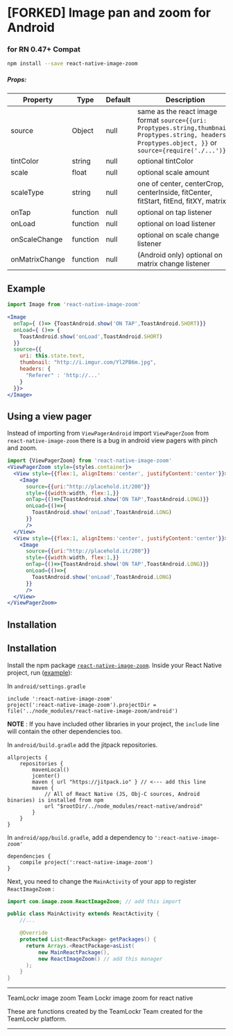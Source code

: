 # [FORKED] Image pan and zoom for Android

### for RN 0.47+ Compat

```bash
npm install --save react-native-image-zoom
```

##### Props:
| Property | Type | Default | Description |
|---------------|----------|--------------|----------------------------------------------------------------|
| source | Object | null | same as the react image format `source={{uri: Proptypes.string,thumbnail: Proptypes.string, headers: Proptypes.object, }}` or `source={require('./...')}`|
| tintColor | string | null | optional tintColor |
| scale | float | null | optional scale amount |
| scaleType | string | null | one of center, centerCrop, centerInside, fitCenter, fitStart, fitEnd, fitXY, matrix|
| onTap | function | null | optional on tap listener |
| onLoad | function | null | optional on load listener |
| onScaleChange | function | null | optional on scale change listener |
| onMatrixChange | function | null | (Android only) optional on matrix change listener |

## Example

```jsx
import Image from 'react-native-image-zoom'

<Image
  onTap={ ()=> {ToastAndroid.show('ON TAP',ToastAndroid.SHORT)}}
  onLoad={ ()=> {
    ToastAndroid.show('onLoad',ToastAndroid.SHORT)
  }}
  source={{
    uri: this.state.text,
    thumbnail: "http://i.imgur.com/Yl2PB6m.jpg",
    headers: {
      "Referer" : 'http://...'
    }
  }}>
</Image>
```

## Using a view pager

Instead of importing from `ViewPagerAndroid` import
`ViewPagerZoom` from `react-native-image-zoom` there is a bug
in android view pagers with pinch and zoom.

```jsx
import {ViewPagerZoom} from 'react-native-image-zoom'
<ViewPagerZoom style={styles.container}>
  <View style={{flex:1, alignItems:'center', justifyContent:'center'}}>
    <Image
      source={{uri:"http://placehold.it/200"}}
      style={{width:width, flex:1,}}
      onTap={()=>{ToastAndroid.show('ON TAP',ToastAndroid.LONG)}}
      onLoad={()=>{
        ToastAndroid.show('onLoad',ToastAndroid.LONG)
      }}
      />
  </View>
  <View style={{flex:1, alignItems:'center', justifyContent:'center'}}>
    <Image
      source={{uri:"http://placehold.it/200"}}
      style={{width:width, flex:1,}}
      onTap={()=>{ToastAndroid.show('ON TAP',ToastAndroid.LONG)}}
      onLoad={()=>{
        ToastAndroid.show('onLoad',ToastAndroid.LONG)
      }}
      />
  </View>
</ViewPagerZoom>
```


## Installation

Installation
------------

Install the npm package [`react-native-image-zoom`](https://www.npmjs.com/package/react-native-image-zoom). Inside your React Native project, run ([example](https://github.com/Anthonyzou/react-native-image-zoom/tree/master/example)):

In `android/settings.gradle`
```
include ':react-native-image-zoom'
project(':react-native-image-zoom').projectDir = file('../node_modules/react-native-image-zoom/android')
```
**NOTE** : If you have included other libraries in your project, the `include` line will contain the other dependencies too.

In `android/build.gradle` add the jitpack repositories.

```
allprojects {
    repositories {
        mavenLocal()
        jcenter()
        maven { url "https://jitpack.io" } // <--- add this line
        maven {
            // All of React Native (JS, Obj-C sources, Android binaries) is installed from npm
            url "$rootDir/../node_modules/react-native/android"
        }
    }
}
```

In `android/app/build.gradle`, add a dependency to `':react-native-image-zoom'`
```
dependencies {
    compile project(':react-native-image-zoom')
}
```

Next, you need to change the `MainActivity` of your app to register `ReactImageZoom` :
```java
import com.image.zoom.ReactImageZoom; // add this import

public class MainActivity extends ReactActivity {
    //...

    @Override
    protected List<ReactPackage> getPackages() {
      return Arrays.<ReactPackage>asList(
          new MainReactPackage(),
          new ReactImageZoom() // add this manager
      );
    }
}
```

---

TeamLockr image zoom
Team Lockr image zoom for react native

These are functions created by the TeamLockr Team created for the TeamLockr platform.

---
